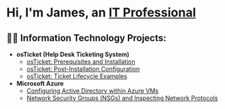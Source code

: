 <h1>Hi, I'm James, an <a href="https://linkedin.com/in/">IT Professional</a></h1>

<h2>👨‍💻 Information Technology Projects:</h2>

- <b>osTicket (Help Desk Ticketing System)</b>
  - [osTicket: Prerequisites and Installation](https://github.com/jamestelcide-it/osticket-prereqs)
  - [osTicket: Post-Installation Configuration](https://github.com/)
  - [osTicket: Ticket Lifecycle Examples](https://github.com/)
- <b>Microsoft Azure</b>
  - [Configuring Active Directory within Azure VMs](https://github.com/)
  - [Network Security Groups (NSGs) and Inspecting Network Protocols](https://github.com/)
